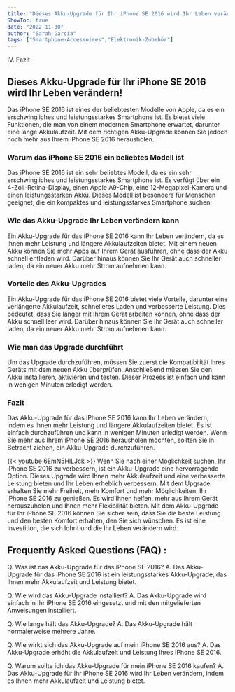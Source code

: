 ```yaml
---
title: "Dieses Akku-Upgrade für Ihr iPhone SE 2016 wird Ihr Leben verändern!"
ShowToc: true 
date: "2022-11-30"
author: "Sarah Garcia" 
tags: ["Smartphone-Accessoires","Elektronik-Zubehör"]
---
```

IV. Fazit

## Dieses Akku-Upgrade für Ihr iPhone SE 2016 wird Ihr Leben verändern!

Das iPhone SE 2016 ist eines der beliebtesten Modelle von Apple, da es ein erschwingliches und leistungsstarkes Smartphone ist. Es bietet viele Funktionen, die man von einem modernen Smartphone erwartet, darunter eine lange Akkulaufzeit. Mit dem richtigen Akku-Upgrade können Sie jedoch noch mehr aus Ihrem iPhone SE 2016 herausholen.

### Warum das iPhone SE 2016 ein beliebtes Modell ist

Das iPhone SE 2016 ist ein sehr beliebtes Modell, da es ein sehr erschwingliches und leistungsstarkes Smartphone ist. Es verfügt über ein 4-Zoll-Retina-Display, einen Apple A9-Chip, eine 12-Megapixel-Kamera und einen leistungsstarken Akku. Dieses Modell ist besonders für Menschen geeignet, die ein kompaktes und leistungsstarkes Smartphone suchen.

### Wie das Akku-Upgrade Ihr Leben verändern kann

Ein Akku-Upgrade für das iPhone SE 2016 kann Ihr Leben verändern, da es Ihnen mehr Leistung und längere Akkulaufzeiten bietet. Mit einem neuen Akku können Sie mehr Apps auf Ihrem Gerät ausführen, ohne dass der Akku schnell entladen wird. Darüber hinaus können Sie Ihr Gerät auch schneller laden, da ein neuer Akku mehr Strom aufnehmen kann.

### Vorteile des Akku-Upgrades

Ein Akku-Upgrade für das iPhone SE 2016 bietet viele Vorteile, darunter eine verlängerte Akkulaufzeit, schnelleres Laden und verbesserte Leistung. Dies bedeutet, dass Sie länger mit Ihrem Gerät arbeiten können, ohne dass der Akku schnell leer wird. Darüber hinaus können Sie Ihr Gerät auch schneller laden, da ein neuer Akku mehr Strom aufnehmen kann.

### Wie man das Upgrade durchführt

Um das Upgrade durchzuführen, müssen Sie zuerst die Kompatibilität Ihres Geräts mit dem neuen Akku überprüfen. Anschließend müssen Sie den Akku installieren, aktivieren und testen. Dieser Prozess ist einfach und kann in wenigen Minuten erledigt werden.

### Fazit

Das Akku-Upgrade für das iPhone SE 2016 kann Ihr Leben verändern, indem es Ihnen mehr Leistung und längere Akkulaufzeiten bietet. Es ist einfach durchzuführen und kann in wenigen Minuten erledigt werden. Wenn Sie mehr aus Ihrem iPhone SE 2016 herausholen möchten, sollten Sie in Betracht ziehen, ein Akku-Upgrade durchzuführen.

{{< youtube 6EmN5HlLJck >}} 
Wenn Sie nach einer Möglichkeit suchen, Ihr iPhone SE 2016 zu verbessern, ist ein Akku-Upgrade eine hervorragende Option. Dieses Upgrade wird Ihnen mehr Akkulaufzeit und eine verbesserte Leistung bieten und Ihr Leben erheblich verbessern. Mit dem Upgrade erhalten Sie mehr Freiheit, mehr Komfort und mehr Möglichkeiten, Ihr iPhone SE 2016 zu genießen. Es wird Ihnen helfen, mehr aus Ihrem Gerät herauszuholen und Ihnen mehr Flexibilität bieten. Mit dem Akku-Upgrade für Ihr iPhone SE 2016 können Sie sicher sein, dass Sie die beste Leistung und den besten Komfort erhalten, den Sie sich wünschen. Es ist eine Investition, die sich lohnt und die Ihr Leben verändern wird.

## Frequently Asked Questions (FAQ) :
Q. Was ist das Akku-Upgrade für das iPhone SE 2016?
A. Das Akku-Upgrade für das iPhone SE 2016 ist ein leistungsstarkes Akku-Upgrade, das Ihnen mehr Akkulaufzeit und Leistung bietet.

Q. Wie wird das Akku-Upgrade installiert?
A. Das Akku-Upgrade wird einfach in Ihr iPhone SE 2016 eingesetzt und mit den mitgelieferten Anweisungen installiert.

Q. Wie lange hält das Akku-Upgrade?
A. Das Akku-Upgrade hält normalerweise mehrere Jahre.

Q. Wie wirkt sich das Akku-Upgrade auf mein iPhone SE 2016 aus?
A. Das Akku-Upgrade erhöht die Akkulaufzeit und Leistung Ihres iPhone SE 2016.

Q. Warum sollte ich das Akku-Upgrade für mein iPhone SE 2016 kaufen?
A. Das Akku-Upgrade für Ihr iPhone SE 2016 wird Ihr Leben verändern, indem es Ihnen mehr Akkulaufzeit und Leistung bietet.


